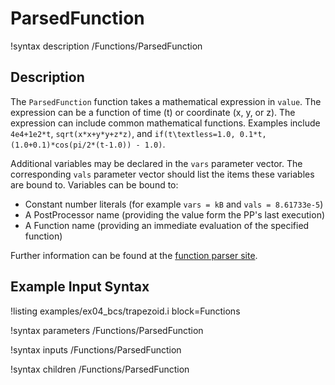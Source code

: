 # ParsedFunction

!syntax description /Functions/ParsedFunction

## Description

The `ParsedFunction` function takes a mathematical expression in `value`.  The
expression can be a function of time (t) or coordinate (x, y, or z).  The expression
can include common mathematical functions.  Examples include `4e4+1e2*t`,
`sqrt(x*x+y*y+z*z)`, and `if(t\textless=1.0, 0.1*t, (1.0+0.1)*cos(pi/2*(t-1.0)) - 1.0)`.

Additional variables may be declared in the `vars` parameter vector. The
corresponding `vals` parameter vector should list the items these variables are
bound to. Variables can be bound to:

- Constant number literals (for example `vars = kB` and `vals = 8.61733e-5`)
- A PostProcessor name (providing the value form the PP's last execution)
- A Function name (providing an immediate evaluation of the specified function)

Further information can be found at the
[function parser site](http://warp.povusers.org/FunctionParser/).

## Example Input Syntax

!listing examples/ex04_bcs/trapezoid.i block=Functions

!syntax parameters /Functions/ParsedFunction

!syntax inputs /Functions/ParsedFunction

!syntax children /Functions/ParsedFunction
